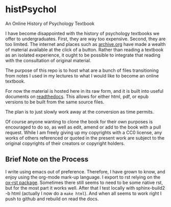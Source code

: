 # histPsychol
An Online History of Psychology Textbook

I have become disappointed with the history of psychology textbooks we offer to undergraduates. First, they are way too expensive. Second, they are too limited. The internet and places such as [archive.org](http://archive.org) have made a wealth of material available at the click of a button. Rather than reading a textbook as an isolated experience, it ought to be possible to integrate that reading with the consultation of original material.

The purpose of this repo is to host what are a bunch of files transitioning from notes I used in my lectures to what I would like to become an online textbook.

For now the material is hosted here in its raw form, and it is built into useful documents on [readthedocs](http://history-of-psychology.readthedocs.org/en/latest/). This allows for either html, pdf, or epub versions to be built from the same source files. 

The plan is to just slowly work away at the conversion as time permits.

Of course anyone wanting to clone the book for their own purposes is encouraged to do so, as well as edit, amend or add to the book with a pull request. While I am freely giving up my copyrights with a CC0 license, any works of others referenced or quoted in the present work are subject to the original copyrights of their creators or copyright holders. 

## Brief Note on the Process

I write using emacs out of preference. Therefore, I have grown to know, and enjoy using the org-mode mark-up language. I  export to rst relying on the [ox-rst package](https://github.com/masayuko/ox-rst). Sometimes there still seems to need to be some native rst, but for the most part it works well. After that I test locally with sphinx-build2 -b html <source> <destination> (actually I now do a `make html`). And when all seems to work right I push to github and rebuild on read the docs.
